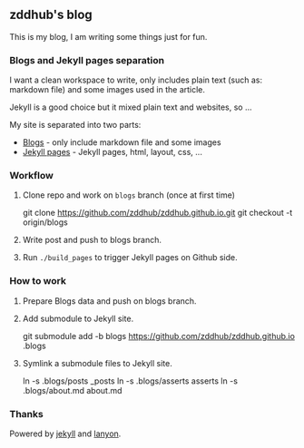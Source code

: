 zddhub's blog
-------------

This is my blog, I am writing some things just for fun.


### Blogs and Jekyll pages separation

I want a clean workspace to write, only includes plain text (such as: markdown file) and some images used in the article.

Jekyll is a good choice but it mixed plain text and websites, so ...

My site is separated into two parts: 

- [Blogs](https://github.com/zddhub/zddhub.github.io/tree/blogs) - only include markdown file and some images
- [Jekyll pages](https://github.com/zddhub/zddhub.github.io/tree/master) - Jekyll pages, html, layout, css, ...


### Workflow

1. Clone repo and work on `blogs` branch (once at first time)

    git clone https://github.com/zddhub/zddhub.github.io.git
    git checkout -t origin/blogs

2. Write post and push to blogs branch.

3. Run `./build_pages` to trigger Jekyll pages on Github side.


### How to work

1. Prepare Blogs data and push on blogs branch.
2. Add submodule to Jekyll site.

    git submodule add -b blogs https://github.com/zddhub/zddhub.github.io .blogs

3. Symlink a submodule files to Jekyll site.

    ln -s .blogs/posts _posts
    ln -s .blogs/asserts asserts
    ln -s .blogs/about.md about.md

### Thanks
Powered by [jekyll](http://jekyllrb.com/) and [lanyon](http://lanyon.getpoole.com/).
